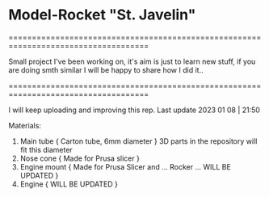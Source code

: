 # Model-Rocket "St. Javelin"

====================================================================================

 Small project I've been working on, it's aim is just to learn new stuff, if you are doing smth similar I will be happy to share how I did it..

====================================================================================

I will keep uploading and improving this rep. Last update 2023 01 08 | 21:50

Materials:

1. Main tube { Carton tube, 6mm diameter } 3D parts in the repository will fit this diameter
2. Nose cone { Made for Prusa slicer }
3. Engine mount { Made for Prusa Slicer and ... Rocker ... WILL BE UPDATED }
4. Engine { WILL BE UPDATED }

